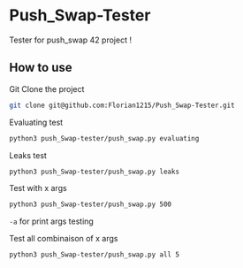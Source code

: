 # Push_Swap-Tester

Tester for push_swap 42 project !

## How to use

Git Clone the project
```sh
git clone git@github.com:Florian1215/Push_Swap-Tester.git
```



Evaluating test
```sh
python3 push_Swap-tester/push_swap.py evaluating
```



Leaks test
```sh
python3 push_Swap-tester/push_swap.py leaks
```



Test with x args
```sh
python3 push_Swap-tester/push_swap.py 500
```
`-a` for print args testing



Test all combinaison of x args
```sh
python3 push_Swap-tester/push_swap.py all 5
```
